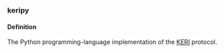 ### keripy

<h4>Definition</h4><p>The Python programming-language implementation of the <a href="KERI">KERI</a> protocol.</p>